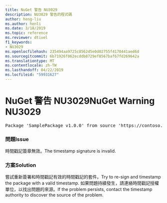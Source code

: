 ```yaml
---
title: NuGet 警告 NU3029
description: NU3029 警告的程式碼
author: heng-liu
ms.author: henli
ms.date: 3/18/2019
ms.topic: reference
ms.reviewer: dtivel
f1_keywords:
- NU3029
ms.openlocfilehash: 235494aa9725c8562d5e0d02755f4170441aed6d
ms.sourcegitcommit: 6b71926f062ecddb8729ef8567baf67fd269642a
ms.translationtype: MT
ms.contentlocale: zh-TW
ms.lasthandoff: 04/22/2019
ms.locfileid: "59931627"
---
```

# <a name="nuget-warning-nu3029"></a><span data-ttu-id="5af76-103">NuGet 警告 NU3029</span><span class="sxs-lookup"><span data-stu-id="5af76-103">NuGet Warning NU3029</span></span>

<pre>Package 'SamplePackage v1.0.0' from source 'https://contoso.com/index.json': The timestamp signature is invalid.</pre>

### <a name="issue"></a><span data-ttu-id="5af76-104">問題</span><span class="sxs-lookup"><span data-stu-id="5af76-104">Issue</span></span>

<span data-ttu-id="5af76-105">時間戳記簽章無效。</span><span class="sxs-lookup"><span data-stu-id="5af76-105">The timestamp signature is invalid.</span></span>


### <a name="solution"></a><span data-ttu-id="5af76-106">方案</span><span class="sxs-lookup"><span data-stu-id="5af76-106">Solution</span></span>

<span data-ttu-id="5af76-107">嘗試重新簽署和時間戳記有效的時間戳記的套件。</span><span class="sxs-lookup"><span data-stu-id="5af76-107">Try to re-sign and timestamp the package with a valid timestamp.</span></span> <span data-ttu-id="5af76-108">如果問題持續發生，請連絡時間戳記授權單位，以找出問題的來源。</span><span class="sxs-lookup"><span data-stu-id="5af76-108">If the problem persists, contact the timestamp authority to discover the source of the problem.</span></span>